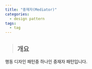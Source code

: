```yaml
---
title: "중재자(Mediator)"
categories:
  - design pattern
tags:
  - tag
---
```

> ## 개요

행동 디자인 패턴중 하나인 중재자 패턴입니다.

